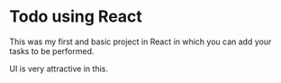  # Todo using React

This was my first and basic project in React in which you can add your tasks to be performed.   

UI is very attractive in this.




 





  





 




 





 



 




 














 



















































































